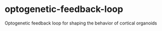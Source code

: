 # optogenetic-feedback-loop
Optogenetic feedback loop for shaping the behavior of cortical organoids
